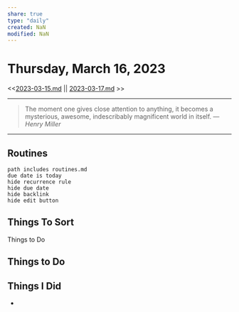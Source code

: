 ```yaml
---
share: true
type: "daily"
created: NaN 
modified: NaN
---
```

# Thursday, March 16, 2023
<<[2023-03-15.md](./2023-03-15.md) || [2023-03-17.md](./2023-03-17.md) >>

---

> The moment one gives close attention to anything, it becomes a mysterious, awesome, indescribably magnificent world in itself.
> — <cite>Henry Miller</cite>

---
 
## Routines
```tasks
path includes routines.md
due date is today
hide recurrence rule
hide due date
hide backlink
hide edit button
```

## Things To Sort
Things to Do




## Things to Do

## Things I Did
- 
